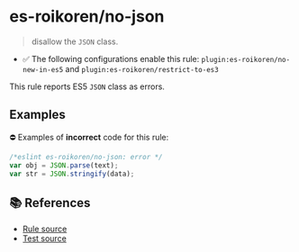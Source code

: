# es-roikoren/no-json
> disallow the `JSON` class.

- ✅ The following configurations enable this rule: `plugin:es-roikoren/no-new-in-es5` and `plugin:es-roikoren/restrict-to-es3`

This rule reports ES5 `JSON` class as errors.

## Examples

⛔ Examples of **incorrect** code for this rule:

```js
/*eslint es-roikoren/no-json: error */
var obj = JSON.parse(text);
var str = JSON.stringify(data);
```

## 📚 References

- [Rule source](https://github.com/roikoren755/eslint-plugin-es/blob/v2.0.0/src/rules/no-json.ts)
- [Test source](https://github.com/roikoren755/eslint-plugin-es/blob/v2.0.0/tests/src/rules/no-json.ts)
